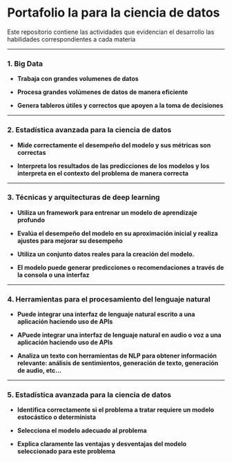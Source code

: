 # Portafolio Ia para la ciencia de datos

Este repositorio contiene las actividades que evidencian el desarrollo las habilidades correspondientes a cada materia

---

### **1. Big Data**

- **Trabaja con grandes volumenes de datos**

- **Procesa grandes volúmenes de datos de manera eficiente**

- **Genera tableros útiles y correctos que apoyen a la toma de decisiones**

---

### **2. Estadística avanzada para la ciencia de datos**
- **Mide correctamente el desempeño del modelo y sus métricas son correctas**

- **Interpreta los resultados de las predicciones de los modelos y los interpreta en el contexto del problema de manera correcta**

---

### **3. Técnicas y arquitecturas de deep learning**
- **Utiliza un framework para entrenar un modelo de aprendizaje profundo**

- **Evalúa el desempeño del modelo en su aproximación inicial y realiza ajustes para mejorar su desempeño**

- **Utiliza un conjunto datos reales para la creación del modelo.**

- **El modelo puede generar predicciones o recomendaciones a través de la consola o una interfaz**

---

### **4. Herramientas para el procesamiento del lenguaje natural**
- **Puede integrar una interfaz de lenguaje natural escrito a una aplicación haciendo uso de APIs**

- **APuede integrar una interfaz de lenguaje natural en audio o voz a una aplicación haciendo uso de APIs**
  
- **Analiza un texto con herramientas de NLP para obtener información relevante: análisis de sentimientos, generación de texto, generación de audio, etc...**

---

### **5. Estadística avanzada para la ciencia de datos**
- **Identifica correctamente si el problema a tratar requiere un modelo estocástico o determinista**

- **Selecciona el modelo adecuado al problema**
  
- **Explica claramente las ventajas y desventajas del modelo seleccionado para este problema**


